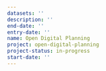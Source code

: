 ```yaml
---
datasets: ''
description: ''
end-date: ''
entry-date: ''
name: Open Digital Planning
project: open-digital-planning
project-status: in-progress
start-date: ''
---
```

